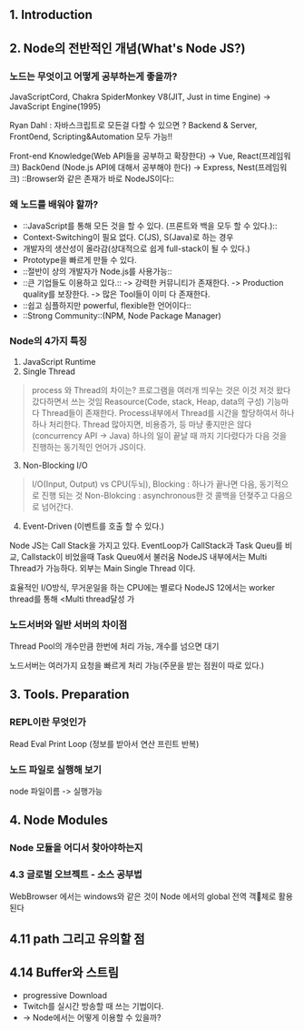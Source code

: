 
## 1. Introduction
## 2.  Node의 전반적인 개념(What's Node JS?)

### 노드는 무엇이고 어떻게 공부하는게 좋을까?
 JavaScriptCord, Chakra SpiderMonkey V8(JIT, Just in time Engine) -> JavaScript Engine(1995)

Ryan Dahl : 자바스크립트로 모든걸 다할 수 있으면 ?
Backend & Server, Front0end, Scripting&Automation 모두 가능!!

Front-end Knowledge(Web API들을 공부하고 확장한다) -> Vue, React(프레임워크)
Back0end (Node.js API에 대해서 공부해야 한다) -> Express, Nest(프레임워크)
::Browser와 같은 존재가 바로 NodeJS이다:: 

### 왜 노드를 배워야 할까?

- ::JavaScript를 통해 모든 것을 할 수 있다. (프론트와 백을 모두 할 수 있다.)::
- Context-Switching이 필요 없다. C(JS), S(Java)로 하는 경우
- 개발자의 생산성이 올라감(상대적으로 쉽게 full-stack이 될 수 있다.)
- Prototype을 빠르게 만들 수 있다.
- ::절반이 상의 개발자가 Node.js를 사용가능:: 
- ::큰 기업들도 이용하고 있다.::
-> 강력한 커뮤니티가 존재한다.
-> Production quality를 보장한다.
-> 많은 Tool들이 이미 다 존재한다.
- ::쉽고 심플하지만 powerful, flexible한 언어이다:: 
- ::Strong Community::(NPM, Node Package Manager)

### Node의 4가지 특징

1. JavaScript Runtime
2. Single Thread
> process 와 Thread의 차이는?
> 프로그램을 여러개 띄우는 것은 이것 저것 왔다갔다하면서 쓰는 것임 Reasource(Code, stack, Heap, data의 구성)
> 기능마다 Thread들이 존재한다. Process내부에서 Thread를 시간을 할당하여서 하나하나 처리한다.
> Thread 많아지면, 비용증가, 등 마냥 좋지만은 않다(concurrency API -> Java)
> 하나의 일이 끝날 때 까지 기다렸다가 다음 것을 진행하는 동기적인 언어가 JS이다.
3. Non-Blocking I/O
> I/O(Input, Output) vs CPU(두뇌),
> Blocking : 하나가 끝나면 다음, 동기적으로 진행 되는 것
> Non-Blokcing : asynchronous한 것 콜백을 던졎주고 다음으로 넘어간다.
4. Event-Driven (이벤트를 호출 할  수 있다.)

Node JS는 Call Stack을 가지고 있다.
EventLoop가 CallStack과 Task Queu를 비교, Callstack이 비었을때 Task Queu에서 불러움
NodeJS 내부에서는 Multi Thread가 가능하다. 외부는 Main Single Thread 이다. 

효율적인 I/O방식, 무거운일을 하는 CPU에는 별로다 
NodeJS 12에서는 worker thread를 통해 <Multi thread달성 가

### 노드서버와 일반 서버의 차이점

Thread Pool의 개수만큼 한번에 처리 가능, 개수를 넘으면 대기

노드서버는 여러가지 요청을 빠르게 처리 가능(주문을 받는 점원이 따로 있다.)

## 3. Tools. Preparation
### REPL이란 무엇인가

Read Eval Print Loop (정보를 받아서 연산 프린트 반복)

### 노드 파일로 실행해 보기

node  파일이름 -> 실행가능

## 4. Node Modules

### Node 모듈을 어디서 찾아야하는지

### 4.3 글로벌 오브젝트 - 소스 공부법

WebBrowser 에서는 windows와 같은 것이 Node 에서의 global 전역 객체로 활용된다


## 4.11 path 그리고 유의할 점

## 4.14 Buffer와 스트림
- progressive Download
- Twitch를 실시간 방송할 때 쓰는 기법이다. 
- -> Node에서는 어떻게 이용할 수 있을까?

